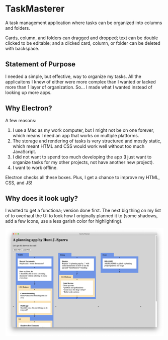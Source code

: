 # TaskMasterer
A task management application where tasks can be organized into columns and folders.

Cards, column, and folders can dragged and dropped; text can be double clicked to be editable; and a clicked card, column, or folder can be deleted with backspace.

## Statement of Purpose
I needed a simple, but effective, way to organize my tasks. All the applicaitons I knew of either were more complex than I wanted or lacked more than 1 layer of organization. So... I made what I wanted instead of looking up more apps.

## Why Electron?
A few reasons:
1. I use a Mac as my work computer, but I might not be on one forever, which means I need an app that works on multiple platforms.
2. The storage and rendering of tasks is very structured and mostly static, which meant HTML and CSS would work well without too much JavaScript.
3. I did not want to spend too much developing the app (I just want to organize tasks for my other projects, not have another new project).
4. I want to work offline.

Electron checks all these boxes. Plus, I get a chance to improve my HTML, CSS, and JS!

## Why does it look ugly?
I wanted to get a functiona; version done first. The next big thing on my list of to overhaul the UI to look how I originally planned it to (some shadows, add a few icons, use a less garish color for highlighting).

![Screenshot of version 0.9.0](version0x9x9Screenshot.png)
